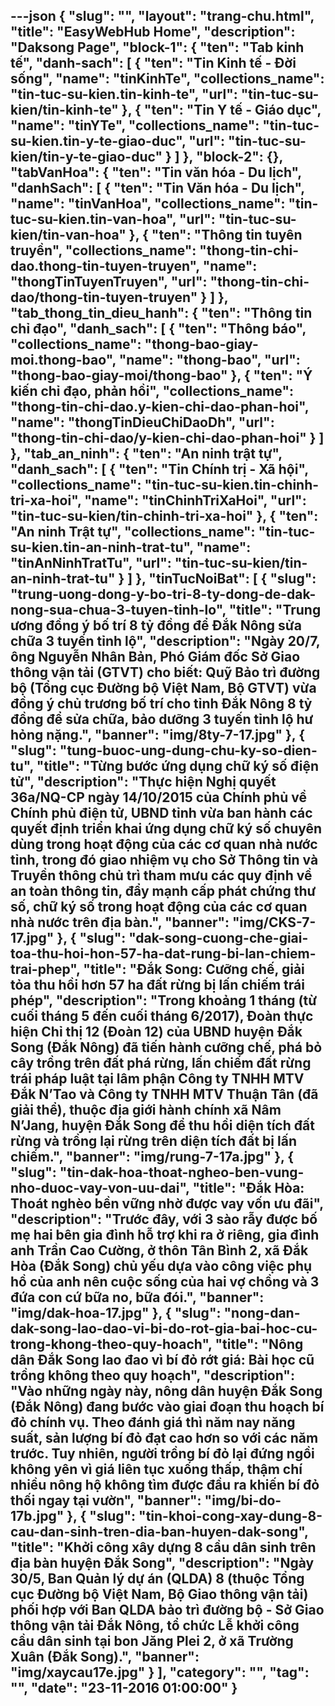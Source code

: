 ---json
{
    "slug": "",
    "layout": "trang-chu.html",
    "title": "EasyWebHub Home",
    "description": "Daksong Page",
    "block-1": {
        "ten": "Tab kinh tế",
        "danh-sach": [
            {
                "ten": "Tin Kinh tế - Đời sống",
                "name": "tinKinhTe",
                "collections_name": "tin-tuc-su-kien.tin-kinh-te",
                "url": "tin-tuc-su-kien/tin-kinh-te"
            },
            {
                "ten": "Tin Y tế - Giáo dục",
                "name": "tinYTe",
                "collections_name": "tin-tuc-su-kien.tin-y-te-giao-duc",
                "url": "tin-tuc-su-kien/tin-y-te-giao-duc"
            }
        ]
    },
    "block-2": {},
    "tabVanHoa": {
        "ten": "Tin văn hóa - Du lịch",
        "danhSach": [
            {
                "ten": "Tin Văn hóa - Du lịch",
                "name": "tinVanHoa",
                "collections_name": "tin-tuc-su-kien.tin-van-hoa",
                "url": "tin-tuc-su-kien/tin-van-hoa"
            },
            {
                "ten": "Thông tin tuyên truyền",
                "collections_name": "thong-tin-chi-dao.thong-tin-tuyen-truyen",
                "name": "thongTinTuyenTruyen",
                "url": "thong-tin-chi-dao/thong-tin-tuyen-truyen"
            }
        ]
    },
    "tab_thong_tin_dieu_hanh": {
        "ten": "Thông tin chỉ đạo",
        "danh_sach": [
            {
                "ten": "Thông báo",
                "collections_name": "thong-bao-giay-moi.thong-bao",
                "name": "thong-bao",
                "url": "thong-bao-giay-moi/thong-bao"
            },
            {
                "ten": "Ý kiến chỉ đạo, phản hồi",
                "collections_name": "thong-tin-chi-dao.y-kien-chi-dao-phan-hoi",
                "name": "thongTinDieuChiDaoDh",
                "url": "thong-tin-chi-dao/y-kien-chi-dao-phan-hoi"
            }
        ]
    },
    "tab_an_ninh": {
        "ten": "An ninh trật tự",
        "danh_sach": [
            {
                "ten": "Tin Chính trị - Xã hội",
                "collections_name": "tin-tuc-su-kien.tin-chinh-tri-xa-hoi",
                "name": "tinChinhTriXaHoi",
                "url": "tin-tuc-su-kien/tin-chinh-tri-xa-hoi"
            },
            {
                "ten": "An ninh Trật tự",
                "collections_name": "tin-tuc-su-kien.tin-an-ninh-trat-tu",
                "name": "tinAnNinhTratTu",
                "url": "tin-tuc-su-kien/tin-an-ninh-trat-tu"
            }
        ]
    },
    "tinTucNoiBat": [
        {
            "slug": "trung-uong-dong-y-bo-tri-8-ty-dong-de-dak-nong-sua-chua-3-tuyen-tinh-lo",
            "title": "Trung ương đồng ý bố trí 8 tỷ đồng để Đắk Nông sửa chữa 3 tuyến tỉnh lộ",
            "description": "Ngày 20/7, ông Nguyễn Nhân Bản, Phó Giám đốc Sở Giao thông vận tải (GTVT) cho biết: Quỹ Bảo trì đường bộ (Tổng cục Đường bộ Việt Nam, Bộ GTVT) vừa đồng ý chủ trương bố trí cho tỉnh Đắk Nông 8 tỷ đồng để sửa chữa, bảo dưỡng 3 tuyến tỉnh lộ hư hỏng nặng.",
            "banner": "img/8ty-7-17.jpg"
        },
        {
            "slug": "tung-buoc-ung-dung-chu-ky-so-dien-tu",
            "title": "Từng bước ứng dụng chữ ký số điện tử",
            "description": "Thực hiện Nghị quyết 36a/NQ-CP ngày 14/10/2015 của Chính phủ về Chính phủ điện tử, UBND tỉnh vừa ban hành các quyết định triển khai ứng dụng chữ ký số chuyên dùng trong hoạt động của các cơ quan nhà nước tỉnh, trong đó giao nhiệm vụ cho Sở Thông tin và Truyền thông chủ trì tham mưu các quy định về an toàn thông tin, đẩy mạnh cấp phát chứng thư số, chữ ký số trong hoạt động của các cơ quan nhà nước trên địa bàn.",
            "banner": "img/CKS-7-17.jpg"
        },
        {
            "slug": "dak-song-cuong-che-giai-toa-thu-hoi-hon-57-ha-dat-rung-bi-lan-chiem-trai-phep",
            "title": "Đắk Song: Cưỡng chế, giải tỏa thu hồi hơn 57 ha đất rừng bị lấn chiếm trái phép",
            "description": "Trong khoảng 1 tháng (từ cuối tháng 5 đến cuối tháng 6/2017), Đoàn thực hiện Chỉ thị 12 (Đoàn 12) của UBND huyện Đắk Song (Đắk Nông) đã tiến hành cưỡng chế, phá bỏ cây trồng trên đất phá rừng, lấn chiếm đất rừng trái pháp luật tại lâm phận Công ty TNHH MTV Đắk N’Tao và Công ty TNHH MTV Thuận Tân (đã giải thể), thuộc địa giới hành chính xã Nâm N’Jang, huyện Đắk Song để thu hồi diện tích đất rừng và trồng lại rừng trên diện tích đất bị lấn chiếm.",
            "banner": "img/rung-7-17a.jpg"
        },
        {
            "slug": "tin-dak-hoa-thoat-ngheo-ben-vung-nho-duoc-vay-von-uu-dai",
            "title": "Đắk Hòa: Thoát nghèo bền vững nhờ được vay vốn ưu đãi",
            "description": "Trước đây, với 3 sào rẫy được bố mẹ hai bên gia đình hỗ trợ khi ra ở riêng, gia đình anh Trần Cao Cường, ở thôn Tân Bình 2, xã Đắk Hòa (Đắk Song) chủ yếu dựa vào công việc phụ hồ của anh nên cuộc sống của hai vợ chồng và 3 đứa con cứ bữa no, bữa đói.",
            "banner": "img/dak-hoa-17.jpg"
        },
        {
            "slug": "nong-dan-dak-song-lao-dao-vi-bi-do-rot-gia-bai-hoc-cu-trong-khong-theo-quy-hoach",
            "title": "Nông dân Đắk Song lao đao vì bí đỏ rớt giá: Bài học cũ trồng không theo quy hoạch",
            "description": "Vào những ngày này, nông dân huyện Đắk Song (Đắk Nông) đang bước vào giai đoạn thu hoạch bí đỏ chính vụ. Theo đánh giá thì năm nay năng suất, sản lượng bí đỏ đạt cao hơn so với các năm trước. Tuy nhiên, người trồng bí đỏ lại đứng ngồi không yên vì giá liên tục xuống thấp, thậm chí nhiều nông hộ không tìm được đầu ra khiến bí đỏ thối ngay tại vườn",
            "banner": "img/bi-do-17b.jpg"
        },
        {
            "slug": "tin-khoi-cong-xay-dung-8-cau-dan-sinh-tren-dia-ban-huyen-dak-song",
            "title": "Khởi công xây dựng 8 cầu dân sinh trên địa bàn huyện Đắk Song",
            "description": "Ngày 30/5, Ban Quản lý dự án (QLDA) 8 (thuộc Tổng cục Đường bộ Việt Nam, Bộ Giao thông vận tải) phối hợp với Ban QLDA bảo trì đường bộ - Sở Giao thông vận tải Đắk Nông, tổ chức Lễ khởi công cầu dân sinh tại bon Jăng Plei 2, ở xã Trường Xuân (Đắk Song).",
            "banner": "img/xaycau17e.jpg"
        }
    ],
    "category": "",
    "tag": "",
    "date": "23-11-2016 01:00:00"
}
---

